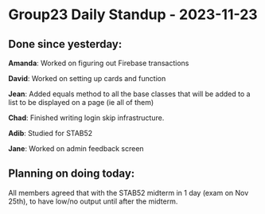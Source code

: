# Group23 Daily Standup - 2023-11-23

## Done since yesterday:

**Amanda**: Worked on figuring out Firebase transactions

**David**: Worked on setting up cards and function

**Jean**: Added equals method to all the base classes that will be added to a list to be displayed on a page (ie all of them)

**Chad**: Finished writing login skip infrastructure.

**Adib**: Studied for STAB52

**Jane**: Worked on admin feedback screen

## Planning on doing today:

All members agreed that with the STAB52 midterm in 1 day (exam on Nov 25th), to have low/no output until after the midterm.

